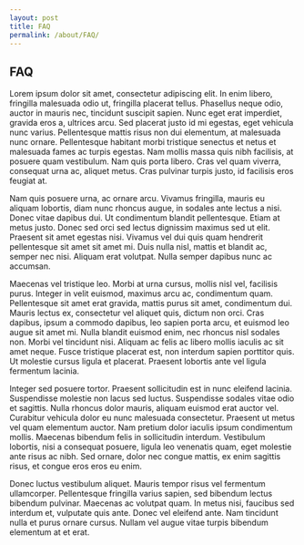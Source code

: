 ```yaml
---
layout: post
title: FAQ
permalink: /about/FAQ/
---
```


## FAQ

Lorem ipsum dolor sit amet, consectetur adipiscing elit. In enim libero, fringilla malesuada odio ut, fringilla placerat tellus. Phasellus neque odio, auctor in mauris nec, tincidunt suscipit sapien. Nunc eget erat imperdiet, gravida eros a, ultrices arcu. Sed placerat justo id mi egestas, eget vehicula nunc varius. Pellentesque mattis risus non dui elementum, at malesuada nunc ornare. Pellentesque habitant morbi tristique senectus et netus et malesuada fames ac turpis egestas. Nam mollis massa quis nibh facilisis, at posuere quam vestibulum. Nam quis porta libero. Cras vel quam viverra, consequat urna ac, aliquet metus. Cras pulvinar turpis justo, id facilisis eros feugiat at.

Nam quis posuere urna, ac ornare arcu. Vivamus fringilla, mauris eu aliquam lobortis, diam nunc rhoncus augue, in sodales ante lectus a nisi. Donec vitae dapibus dui. Ut condimentum blandit pellentesque. Etiam at metus justo. Donec sed orci sed lectus dignissim maximus sed ut elit. Praesent sit amet egestas nisi. Vivamus vel dui quis quam hendrerit pellentesque sit amet sit amet mi. Duis nulla nisl, mattis et blandit ac, semper nec nisi. Aliquam erat volutpat. Nulla semper dapibus nunc ac accumsan.

Maecenas vel tristique leo. Morbi at urna cursus, mollis nisl vel, facilisis purus. Integer in velit euismod, maximus arcu ac, condimentum quam. Pellentesque sit amet erat gravida, mattis purus sit amet, condimentum dui. Mauris lectus ex, consectetur vel aliquet quis, dictum non orci. Cras dapibus, ipsum a commodo dapibus, leo sapien porta arcu, et euismod leo augue sit amet mi. Nulla blandit euismod enim, nec rhoncus nisl sodales non. Morbi vel tincidunt nisi. Aliquam ac felis ac libero mollis iaculis ac sit amet neque. Fusce tristique placerat est, non interdum sapien porttitor quis. Ut molestie cursus ligula et placerat. Praesent lobortis ante vel ligula fermentum lacinia.

Integer sed posuere tortor. Praesent sollicitudin est in nunc eleifend lacinia. Suspendisse molestie non lacus sed luctus. Suspendisse sodales vitae odio et sagittis. Nulla rhoncus dolor mauris, aliquam euismod erat auctor vel. Curabitur vehicula dolor eu nunc malesuada consectetur. Praesent ut metus vel quam elementum auctor. Nam pretium dolor iaculis ipsum condimentum mollis. Maecenas bibendum felis in sollicitudin interdum. Vestibulum lobortis, nisi a consequat posuere, ligula leo venenatis quam, eget molestie ante risus ac nibh. Sed ornare, dolor nec congue mattis, ex enim sagittis risus, et congue eros eros eu enim.

Donec luctus vestibulum aliquet. Mauris tempor risus vel fermentum ullamcorper. Pellentesque fringilla varius sapien, sed bibendum lectus bibendum pulvinar. Maecenas ac volutpat quam. In metus nisi, faucibus sed interdum et, vulputate quis ante. Donec vel eleifend ante. Nam tincidunt nulla et purus ornare cursus. Nullam vel augue vitae turpis bibendum elementum at et erat.
